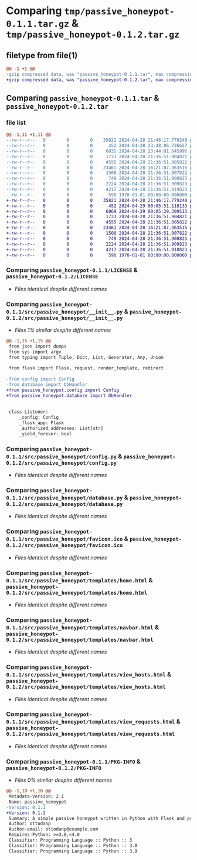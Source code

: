 # Comparing `tmp/passive_honeypot-0.1.1.tar.gz` & `tmp/passive_honeypot-0.1.2.tar.gz`

## filetype from file(1)

```diff
@@ -1 +1 @@
-gzip compressed data, was "passive_honeypot-0.1.1.tar", max compression
+gzip compressed data, was "passive_honeypot-0.1.2.tar", max compression
```

## Comparing `passive_honeypot-0.1.1.tar` & `passive_honeypot-0.1.2.tar`

### file list

```diff
@@ -1,11 +1,11 @@
--rw-r--r--   0        0        0    35821 2024-04-28 21:46:17.779240 passive_honeypot-0.1.1/LICENSE
--rw-r--r--   0        0        0      452 2024-04-28 23:48:06.726627 passive_honeypot-0.1.1/pyproject.toml
--rw-r--r--   0        0        0     6035 2024-04-28 23:44:01.645996 passive_honeypot-0.1.1/src/passive_honeypot/__init__.py
--rw-r--r--   0        0        0     1733 2024-04-28 21:36:51.904821 passive_honeypot-0.1.1/src/passive_honeypot/config.py
--rw-r--r--   0        0        0     4555 2024-04-28 21:36:51.905822 passive_honeypot-0.1.1/src/passive_honeypot/database.py
--rw-r--r--   0        0        0    23461 2024-04-28 16:21:07.363515 passive_honeypot-0.1.1/src/passive_honeypot/favicon.ico
--rw-r--r--   0        0        0     1508 2024-04-28 21:36:51.907822 passive_honeypot-0.1.1/src/passive_honeypot/templates/home.html
--rw-r--r--   0        0        0      749 2024-04-28 21:36:51.908825 passive_honeypot-0.1.1/src/passive_honeypot/templates/navbar.html
--rw-r--r--   0        0        0     2224 2024-04-28 21:36:51.909823 passive_honeypot-0.1.1/src/passive_honeypot/templates/view_hosts.html
--rw-r--r--   0        0        0     4217 2024-04-28 21:36:51.910823 passive_honeypot-0.1.1/src/passive_honeypot/templates/view_requests.html
--rw-r--r--   0        0        0      598 1970-01-01 00:00:00.000000 passive_honeypot-0.1.1/PKG-INFO
+-rw-r--r--   0        0        0    35821 2024-04-28 21:46:17.779240 passive_honeypot-0.1.2/LICENSE
+-rw-r--r--   0        0        0      452 2024-04-29 00:05:51.118133 passive_honeypot-0.1.2/pyproject.toml
+-rw-r--r--   0        0        0     6069 2024-04-29 00:05:39.309513 passive_honeypot-0.1.2/src/passive_honeypot/__init__.py
+-rw-r--r--   0        0        0     1733 2024-04-28 21:36:51.904821 passive_honeypot-0.1.2/src/passive_honeypot/config.py
+-rw-r--r--   0        0        0     4555 2024-04-28 21:36:51.905822 passive_honeypot-0.1.2/src/passive_honeypot/database.py
+-rw-r--r--   0        0        0    23461 2024-04-28 16:21:07.363515 passive_honeypot-0.1.2/src/passive_honeypot/favicon.ico
+-rw-r--r--   0        0        0     1508 2024-04-28 21:36:51.907822 passive_honeypot-0.1.2/src/passive_honeypot/templates/home.html
+-rw-r--r--   0        0        0      749 2024-04-28 21:36:51.908825 passive_honeypot-0.1.2/src/passive_honeypot/templates/navbar.html
+-rw-r--r--   0        0        0     2224 2024-04-28 21:36:51.909823 passive_honeypot-0.1.2/src/passive_honeypot/templates/view_hosts.html
+-rw-r--r--   0        0        0     4217 2024-04-28 21:36:51.910823 passive_honeypot-0.1.2/src/passive_honeypot/templates/view_requests.html
+-rw-r--r--   0        0        0      598 1970-01-01 00:00:00.000000 passive_honeypot-0.1.2/PKG-INFO
```

### Comparing `passive_honeypot-0.1.1/LICENSE` & `passive_honeypot-0.1.2/LICENSE`

 * *Files identical despite different names*

### Comparing `passive_honeypot-0.1.1/src/passive_honeypot/__init__.py` & `passive_honeypot-0.1.2/src/passive_honeypot/__init__.py`

 * *Files 1% similar despite different names*

```diff
@@ -1,15 +1,15 @@
 from json import dumps
 from sys import argv
 from typing import Tuple, Dict, List, Generator, Any, Union
 
 from flask import Flask, request, render_template, redirect
 
-from config import Config
-from database import DbHandler
+from passive_honeypot.config import Config
+from passive_honeypot.database import DbHandler
 
 
 class Listener:
     _config: Config
     _flask_app: Flask
     _authorized_addresses: List[str]
     _yield_forever: bool
```

### Comparing `passive_honeypot-0.1.1/src/passive_honeypot/config.py` & `passive_honeypot-0.1.2/src/passive_honeypot/config.py`

 * *Files identical despite different names*

### Comparing `passive_honeypot-0.1.1/src/passive_honeypot/database.py` & `passive_honeypot-0.1.2/src/passive_honeypot/database.py`

 * *Files identical despite different names*

### Comparing `passive_honeypot-0.1.1/src/passive_honeypot/favicon.ico` & `passive_honeypot-0.1.2/src/passive_honeypot/favicon.ico`

 * *Files identical despite different names*

### Comparing `passive_honeypot-0.1.1/src/passive_honeypot/templates/home.html` & `passive_honeypot-0.1.2/src/passive_honeypot/templates/home.html`

 * *Files identical despite different names*

### Comparing `passive_honeypot-0.1.1/src/passive_honeypot/templates/navbar.html` & `passive_honeypot-0.1.2/src/passive_honeypot/templates/navbar.html`

 * *Files identical despite different names*

### Comparing `passive_honeypot-0.1.1/src/passive_honeypot/templates/view_hosts.html` & `passive_honeypot-0.1.2/src/passive_honeypot/templates/view_hosts.html`

 * *Files identical despite different names*

### Comparing `passive_honeypot-0.1.1/src/passive_honeypot/templates/view_requests.html` & `passive_honeypot-0.1.2/src/passive_honeypot/templates/view_requests.html`

 * *Files identical despite different names*

### Comparing `passive_honeypot-0.1.1/PKG-INFO` & `passive_honeypot-0.1.2/PKG-INFO`

 * *Files 0% similar despite different names*

```diff
@@ -1,10 +1,10 @@
 Metadata-Version: 2.1
 Name: passive_honeypot
-Version: 0.1.1
+Version: 0.1.2
 Summary: A simple passive honeypot written in Python with Flask and psycopg2.
 Author: ottodanp
 Author-email: ottodanp@example.com
 Requires-Python: >=3.8,<4.0
 Classifier: Programming Language :: Python :: 3
 Classifier: Programming Language :: Python :: 3.8
 Classifier: Programming Language :: Python :: 3.9
```

